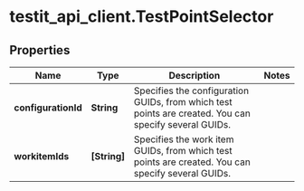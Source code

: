 # testit_api_client.TestPointSelector

## Properties

Name | Type | Description | Notes
------------ | ------------- | ------------- | -------------
**configurationId** | **String** | Specifies the configuration GUIDs, from which test points are created. You can specify several GUIDs. | 
**workitemIds** | **[String]** | Specifies the work item GUIDs, from which test points are created. You can specify several GUIDs. | 


